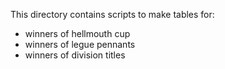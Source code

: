 This directory contains scripts to make tables for:
* winners of hellmouth cup
* winners of legue pennants
* winners of division titles
